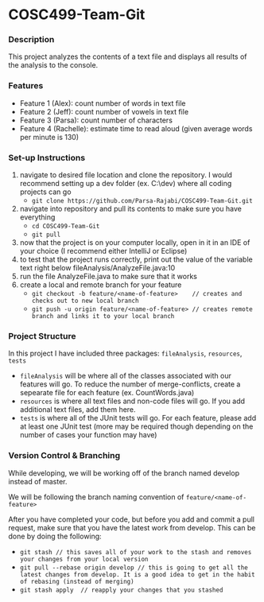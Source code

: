 # COSC499-Team-Git
### Description 
This project analyzes the contents of a text file and displays all results of the analysis to the console.

### Features
- Feature 1 (Alex): count number of words in text file
- Feature 2 (Jeff): count number of vowels in text file
- Feature 3 (Parsa): count number of characters
- Feature 4 (Rachelle): estimate time to read aloud (given average words per minute is 130)

### Set-up Instructions
1. navigate to desired file location and clone the repository. I would recommend setting up a dev folder (ex. C:\dev) where all coding projects can go
	* `git clone https://github.com/Parsa-Rajabi/COSC499-Team-Git.git`
2. navigate into repository and pull its contents to make sure you have everything
	* `cd COSC499-Team-Git`
	* `git pull`
3. now that the project is on your computer locally, open in it in an IDE of your choice (I recommend either IntelliJ or Eclipse)
4. to test that the project runs correctly, print out the value of the variable text right below fileAnalysis/AnalyzeFile.java:10
5. run the file AnalyzeFile.java to make sure that it works
6. create a local and remote branch for your feature
	* `git checkout -b feature/<name-of-feature>	// creates and checks out to new local branch`
	* `git push -u origin feature/<name-of-feature>	// creates remote branch and links it to your local branch`	

### Project Structure
In this project I have included three packages: `fileAnalysis`, `resources`, `tests`
- `fileAnalysis` will be where all of the classes associated with our features will go. To reduce the number of merge-conflicts, create a sepearate file for each feature (ex. CountWords.java)
- `resources` is where all text files  and non-code files will go. If you add additional text files, add them here.
- `tests` is where all of the JUnit tests will go. For each feature, please add at least one JUnit test (more may be required though depending on the number of cases your function may have)

### Version Control & Branching
While developing, we will be working off of the branch named develop instead of master. 

We will be following the branch naming convention of `feature/<name-of-feature>`

After you have completed your code, but before you add and commit a pull request, make sure that you have the latest work from develop. This can be done by doing the following:

* `git stash // this saves all of your work to the stash and removes your changes from your local version`
* `git pull --rebase origin develop	// this is going to get all the latest changes from develop. It is a good idea to get in the habit of rebasing (instead of merging)`
* `git stash apply 	// reapply your changes that you stashed`



